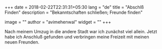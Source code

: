 +++
date        = 2018-02-22T22:31:31+05:30
lang        = "de"
title       = "Abschlß Finden"
description = "Bekanntschaften schließen; Freunde finden"

image       = ""
author      = "avimehenwal"
widget      = ""
+++

Nach meinem Umzug in die andere Stadt war ich zunächst viel allein.
Jetzt habe ich Anschluß gefunden und verbringen meine Freizeit mit meinen neuen Freunden.
